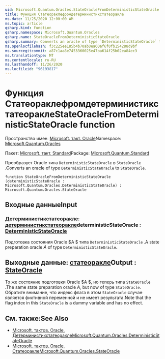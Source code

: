 ```yaml
---
uid: Microsoft.Quantum.Oracles.StateOracleFromDeterministicStateOracle
title: Функция Статеораклефромдетерминистикстатеоракле
ms.date: 11/25/2020 12:00:00 AM
ms.topic: article
qsharp.kind: function
qsharp.namespace: Microsoft.Quantum.Oracles
qsharp.name: StateOracleFromDeterministicStateOracle
qsharp.summary: Converts an oracle of type `DeterministicStateOracle` to `StateOracle`.
ms.openlocfilehash: f3c225ee185b4b70ab0ea60af6f0fb154288d9bf
ms.sourcegitcommit: a87c1aa8e7453360025e47ba614f25b02ea84ec3
ms.translationtype: MT
ms.contentlocale: ru-RU
ms.lasthandoff: 11/26/2020
ms.locfileid: "96193817"
---
```

# <a name="stateoraclefromdeterministicstateoracle-function"></a><span data-ttu-id="3ce26-102">Функция Статеораклефромдетерминистикстатеоракле</span><span class="sxs-lookup"><span data-stu-id="3ce26-102">StateOracleFromDeterministicStateOracle function</span></span>

<span data-ttu-id="3ce26-103">Пространство имен: [Microsoft. такт. Oracle](xref:Microsoft.Quantum.Oracles)</span><span class="sxs-lookup"><span data-stu-id="3ce26-103">Namespace: [Microsoft.Quantum.Oracles](xref:Microsoft.Quantum.Oracles)</span></span>

<span data-ttu-id="3ce26-104">Пакет: [Microsoft. такт. Standard](https://nuget.org/packages/Microsoft.Quantum.Standard)</span><span class="sxs-lookup"><span data-stu-id="3ce26-104">Package: [Microsoft.Quantum.Standard](https://nuget.org/packages/Microsoft.Quantum.Standard)</span></span>


<span data-ttu-id="3ce26-105">Преобразует Oracle типа `DeterministicStateOracle` в `StateOracle` .</span><span class="sxs-lookup"><span data-stu-id="3ce26-105">Converts an oracle of type `DeterministicStateOracle` to `StateOracle`.</span></span>

```qsharp
function StateOracleFromDeterministicStateOracle (deterministicStateOracle : Microsoft.Quantum.Oracles.DeterministicStateOracle) : Microsoft.Quantum.Oracles.StateOracle
```


## <a name="input"></a><span data-ttu-id="3ce26-106">Входные данные</span><span class="sxs-lookup"><span data-stu-id="3ce26-106">Input</span></span>

### <a name="deterministicstateoracle--deterministicstateoracle"></a><span data-ttu-id="3ce26-107">Детерминистикстатеоракле: [детерминистикстатеоракле](xref:Microsoft.Quantum.Oracles.DeterministicStateOracle)</span><span class="sxs-lookup"><span data-stu-id="3ce26-107">deterministicStateOracle : [DeterministicStateOracle](xref:Microsoft.Quantum.Oracles.DeterministicStateOracle)</span></span>

<span data-ttu-id="3ce26-108">Подготовка состояния Oracle $A $ типа `DeterministicStateOracle` .</span><span class="sxs-lookup"><span data-stu-id="3ce26-108">A state preparation oracle $A$ of type `DeterministicStateOracle`.</span></span>



## <a name="output--stateoracle"></a><span data-ttu-id="3ce26-109">Выходные данные: [статеоракле](xref:Microsoft.Quantum.Oracles.StateOracle)</span><span class="sxs-lookup"><span data-stu-id="3ce26-109">Output : [StateOracle](xref:Microsoft.Quantum.Oracles.StateOracle)</span></span>

<span data-ttu-id="3ce26-110">То же состояние подготовки Oracle $A $, но теперь типа `StateOracle` .</span><span class="sxs-lookup"><span data-stu-id="3ce26-110">The same state preparation oracle $A$, but now of type `StateOracle`.</span></span> <span data-ttu-id="3ce26-111">Обратите внимание, что индекс флага в этом `StateOracle` случае является фиктивной переменной и не имеет результата.</span><span class="sxs-lookup"><span data-stu-id="3ce26-111">Note that the flag index in this `StateOracle` is a dummy variable and has no effect.</span></span>

## <a name="see-also"></a><span data-ttu-id="3ce26-112">См. также:</span><span class="sxs-lookup"><span data-stu-id="3ce26-112">See Also</span></span>

- [<span data-ttu-id="3ce26-113">Microsoft. тактов. Oracle. Детерминистикстатеоракле</span><span class="sxs-lookup"><span data-stu-id="3ce26-113">Microsoft.Quantum.Oracles.DeterministicStateOracle</span></span>](xref:Microsoft.Quantum.Oracles.DeterministicStateOracle)
- [<span data-ttu-id="3ce26-114">Microsoft. тактов. Oracle. Статеоракле</span><span class="sxs-lookup"><span data-stu-id="3ce26-114">Microsoft.Quantum.Oracles.StateOracle</span></span>](xref:Microsoft.Quantum.Oracles.StateOracle)